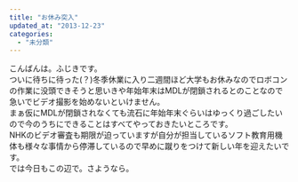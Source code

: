 ```yaml
---
title: "お休み突入"
updated_at: "2013-12-23"
categories: 
  - "未分類"
---
```


こんばんは。ふじきです。  
ついに待ちに待った(？)冬季休業に入り二週間ほど大学もお休みなのでロボコンの作業に没頭できそうと思いきや年始年末はMDLが閉鎖されるとのことなので急いでビデオ撮影を始めないといけません。  
まぁ仮にMDLが閉鎖されなくても流石に年始年末ぐらいはゆっくり過ごしたいので今のうちにできることはすべてやっておきたいところです。  
NHKのビデオ審査も期限が迫っていますが自分が担当しているソフト教育用機体も様々な事情から停滞しているので早めに蹴りをつけて新しい年を迎えたいです。  
では今日もこの辺で。さようなら。

